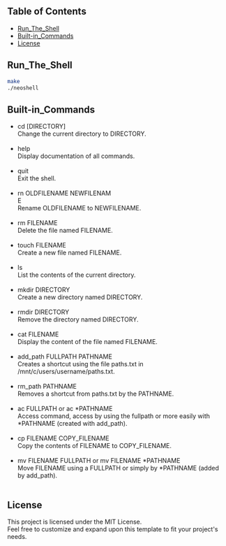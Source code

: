 ## Table of Contents
- [Run_The_Shell](#Run_The_Shell)
- [Built-in_Commands](#Built-in_Commands)
- [License](#License)

## Run_The_Shell
```bash
make
./neoshell
```

## Built-in_Commands
- cd [DIRECTORY]<br>
    Change the current directory to DIRECTORY.<br><br>
- help<br>
    Display documentation of all commands.<br><br>
- quit<br>
    Exit the shell.<br><br>
- rn OLDFILENAME NEWFILENAM<br>E<br>
    Rename OLDFILENAME to NEWFILENAME.<br><br>
- rm FILENAME<br>
    Delete the file named FILENAME.<br><br>
- touch FILENAME<br>
    Create a new file named FILENAME.<br><br>
- ls<br>
    List the contents of the current directory.<br><br>
- mkdir DIRECTORY<br>
    Create a new directory named DIRECTORY.<br><br>
- rmdir DIRECTORY<br>
    Remove the directory named DIRECTORY.<br><br>
- cat FILENAME<br>
    Display the content of the file named FILENAME.<br><br>
- add_path FULLPATH PATHNAME<br>
    Creates a shortcut using the file paths.txt in /mnt/c/users/username/paths.txt.<br><br>
- rm_path PATHNAME<br>
    Removes a shortcut from paths.txt by the PATHNAME.<br><br>
- ac FULLPATH or ac *PATHNAME<br>
    Access command, access by using the fullpath or more easily with *PATHNAME (created with add_path).<br><br>
- cp FILENAME COPY_FILENAME<br>
    Copy the contents of FILENAME to COPY_FILENAME.<br><br>
- mv FILENAME FULLPATH or mv FILENAME *PATHNAME<br>
    Move FILENAME using a FULLPATH or simply by *PATHNAME (added by add_path).<br><br>
    
## License
This project is licensed under the MIT License.<br>
Feel free to customize and expand upon this template to fit your project's needs.<br>



